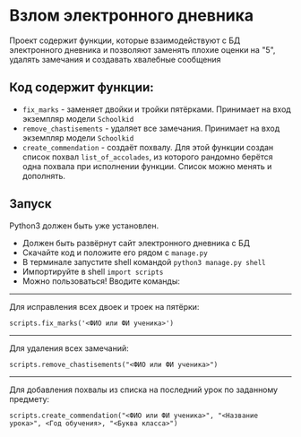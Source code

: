 # Взлом электронного дневника
Проект содержит функции, которые взаимодействуют с БД электронного дневника и позволяют заменять плохие оценки на "5",
удалять замечания и создавать хвалебные сообщения

## Код содержит функции:

- `fix_marks` - заменяет двойки и тройки пятёрками. Принимает на вход экземпляр модели `Schoolkid`
- `remove_chastisements` - удаляет все замечания. Принимает на вход экземпляр модели `Schoolkid`
- `create_commendation` - создаёт похвалу. Для этой функции создан список похвал `list_of_accolades`,
из которого рандомно берётся одна похвала при исполнении функции. Список можно менять и дополнять.


## Запуск
Python3 должен быть уже установлен.
- Должен быть развёрнут сайт электронного дневника с БД
- Скачайте код и положите его рядом с `manage.py`
- В терминале запустите shell командой ```python3 manage.py shell```
- Импортируйте в shell ```import scripts```
- Можно пользоваться! Вводите команды: 

---
Для исправления всех двоек и троек на пятёрки:
```
scripts.fix_marks('<ФИО или ФИ ученика>')
```
---
Для удаления всех замечаний:

```
scripts.remove_chastisements("<ФИО или ФИ ученика>")
```
---
Для добавления похвалы из списка на последний урок по заданному предмету:
```
scripts.create_commendation("<ФИО или ФИ ученика>", "<Название урока>", <Год обучения>, "<Буква класса>")
```


